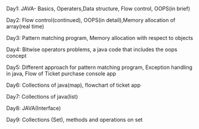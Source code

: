 Day1: JAVA- Basics, Operaters,Data structure, Flow control, OOPS(in brief)

Day2: Flow control(continued), OOPS(in detail),Memory allocation of array(real time)

Day3: Pattern matching program, Memory allocation with respect to objects

Day4: Bitwise operators problems, a java code that includes the oops concept

Day5: Different approach for pattern matching program, Exception handling in java, Flow of Ticket purchase console app

Day6: Collections of java(map), flowchart of ticket app

Day7: Collections of java(list)

Day8: JAVA(Interface)

Day9: Collections (Set), methods and operations on set
